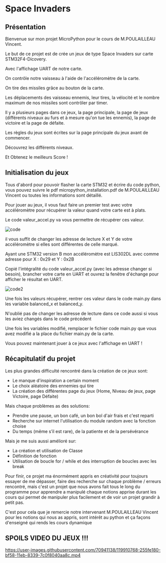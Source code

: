 # Space Invaders

## Présentation

Bienvenue sur mon projet MicroPython pour le cours de M.POULAILLEAU Vincent.

Le but de ce projet est de crée un jeux de type Space Invaders sur carte STM32F4-Dicovery.

Avec l'affichage UART de notre carte.

On contrôle notre vaisseau à l'aide de l'accéléromètre de la carte.

On tire des missiles grâce au bouton de la carte.

Les déplacements des vaisseau ennemis, leur tires, la vélocité et le nombre maximum de nos missiles sont contrôler par timer.

Il y a plusieurs pages dans ce jeux, la page principale, la page de jeux (différents niveaux au furs et à mesure qu'on tue les ennemis), la page de victoire et la page de défaite.

Les règles du jeux sont écrites sur la page principale du jeux avant de commencer.

Découvrez les différents niveaux.

Et Obtenez le meilleurs Score !

## Initialisation du jeux

Tous d'abord pour pouvoir flasher la carte STM32 et écrire du code python, vous pouvez suivre le pdf micropython_installation.pdf de M.POULAILLEAU Vincent ou toutes les informations sont détaillé.

Pour jouer au jeux, il vous faut faire un premier test avec votre accéléromètre pour récupérer la valeur quand votre carte est à plats.

Le code valeur_accel.py va vous permettre de récupérer ces valeur.

![code](https://user-images.githubusercontent.com/70941138/119276882-cda23d00-bc1c-11eb-9bfe-0a36a14cf1f9.PNG)

il vous suffit de changer les adresse de lecture X et Y de votre accéléromètre si elles sont différentes de celle marqué.

Ayant une STM32 version B mon accéléromètre est LIS302DL avec comme adresse pour X : 0x29 et Y : 0x2B

Copié l'intégralité du code valeur_accel.py (avec les adresse changer si besoin), brancher votre carte en UART et ouvrez la fenêtre d'échange pour afficher le résultat en UART.

![code2](https://user-images.githubusercontent.com/70941138/119277274-f7f4fa00-bc1e-11eb-9d58-07cd5e212fcf.PNG)

Une fois les valeurs récupérer, rentrer ces valeur dans le code main.py dans les variable balanced_x et balanced_y.

N'oublié pas de changer les adresse de lecture dans ce code aussi si vous les aviez changés dans le code précédent

Une fois les variables modifié, remplacer le fichier code main.py que vous avez modifié a la place du fichier main.py de la carte.

Vous pouvez maintenant jouer à ce jeux avec l'affichage en UART !


## Récapitulatif du projet

Les plus grandes difficulté rencontré dans la création de ce jeux sont:
  - Le manque d'inspiration a certain moment
  - Le choix aléatoire des ennemies qui tire
  - La création des différentes page du jeux (Home, Niveau de jeux, page Victoire, page Défaite)

Mais chaque problèmes as des solutions:
  - Prendre une pause, un bon café, un bon bol d'air frais et c'est reparti
  - Recherche sur internet l'utilisation du module random avec la fonction choise
  - Du temps (même s’il est rare), de la patiente et de la persévérance
  
Mais je me suis aussi amélioré sur:
  - La création et utilisation de Classe
  - Définition de fonction
  - Utilisation de boucle for / while et des interruption de boucles avec les break
  
Pour finir, ce projet ma énormément appris en créativité pour toujours essayer de me dépasser, faire des recherche sur chaque problème / erreurs rencontré, mais c'est un projet que nous avons fait tous le long du programme pour apprendre a manipulé chaque notions apprise durant les cours qui permet de manipuler plus facilement et de voir un projet grandir à petit pas.

C'est pour cela que je remercie notre intervenant M.POULAILLEAU Vincent pour les notions qui nous as appris, sont intérêt au python et ça façons d'enseigné qui rends les cours dynamique


## SPOILS VIDEO DU JEUX !!!

https://user-images.githubusercontent.com/70941138/119910768-255fe180-bf58-11eb-8339-7c0f8040aa8c.mp4
